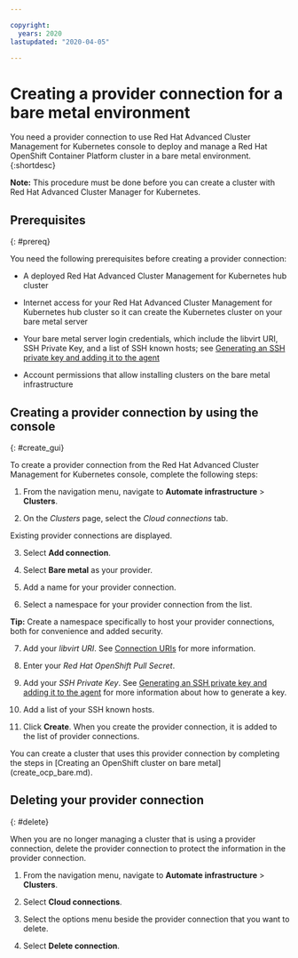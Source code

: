 ```yaml
---

copyright:
  years: 2020
lastupdated: "2020-04-05"

---
```


# Creating a provider connection for a bare metal environment

You need a provider connection to use Red Hat Advanced Cluster Management for Kubernetes console to deploy and manage a Red Hat OpenShift Container Platform cluster in a bare metal environment. 
{:shortdesc}

**Note:** This procedure must be done before you can create a cluster with Red Hat Advanced Cluster Manager for Kubernetes. 

## Prerequisites
{: #prereq}

You need the following prerequisites before creating a provider connection:

* A deployed Red Hat Advanced Cluster Management for Kubernetes hub cluster

* Internet access for your Red Hat Advanced Cluster Management for Kubernetes hub cluster so it can create the Kubernetes cluster on your bare metal server

* Your bare metal server login credentials, which include the libvirt URI, SSH Private Key, and a list of SSH known hosts; see [Generating an SSH private key and adding it to the agent](https://access.redhat.com/documentation/en-us/openshift_container_platform/4.3/html/installing_on_bare_metal/installing-on-bare-metal#ssh-agent-using_installing-bare-metal)

* Account permissions that allow installing clusters on the bare metal infrastructure

## Creating a provider connection by using the console
{: #create_gui}

To create a provider connection from the Red Hat Advanced Cluster Management for Kubernetes console, complete the following steps: 

1. From the navigation menu, navigate to **Automate infrastructure** > **Clusters**.

2. On the _Clusters_ page, select the *Cloud connections* tab.
  
  Existing provider connections are displayed. 
  
3. Select **Add connection**. 
   
4. Select **Bare metal** as your provider. 

5. Add a name for your provider connection.

6. Select a namespace for your provider connection from the list. 

  **Tip:** Create a namespace specifically to host your provider connections, both for convenience and added security.

7. Add your *libvirt URI*. See [Connection URIs](https://libvirt.org/uri.html) for more information.

8. Enter your *Red Hat OpenShift Pull Secret*. 

9. Add your *SSH Private Key*. See [Generating an SSH private key and adding it to the agent](https://access.redhat.com/documentation/en-us/openshift_container_platform/4.3/html/installing_on_bare_metal/installing-on-bare-metal#ssh-agent-using_installing-bare-metal) for more information about how to generate a key.

10. Add a list of your SSH known hosts.

11. Click **Create**. When you create the provider connection, it is added to the list of provider connections.

You can create a cluster that uses this provider connection by completing the steps in [Creating an OpenShift cluster on bare metal] (create_ocp_bare.md).

## Deleting your provider connection
{: #delete}

When you are no longer managing a cluster that is using a provider connection, delete the provider connection to protect the information in the provider connection. 

1. From the navigation menu, navigate to **Automate infrastructure** > **Clusters**.

2. Select **Cloud connections**.

3. Select the options menu beside the provider connection that you want to delete.

4. Select **Delete connection**. 
